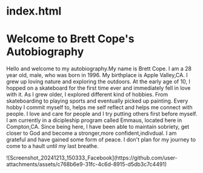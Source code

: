 # index.html
<!DOCTYPE html>
<html lang="en">
<head>
<meta charset="UTF-8">
<meta name="viewport" content="width=device-width, initial-scale=1.0">
<title>Brett Cope's First Webpage</title>
</head>
<body>
<h1>Welcome to Brett Cope's Autobiography</h1>
<p>Hello and welcome to my autobiography.My name is Brett Cope. I am a 28 year old, male, who was born in 1996. My birthplace is Apple Valley,CA. I grew up loving nature and exploring the outdoors. At the early age of 10, I hopped on a skateboard for the first time ever 
and immediately fell in love with it. As I grew older, I explored different kind of hobbies. From skateboarding to playing sports and eventually picked up painting. Every hobby I commit myself to, helps me self reflect
and helps me connect with people. I love and care for people and I try putting others first before myself. I am currently in a dicipleship program called Emmaus, located here in Compton,CA. Since being here, I have been able to maintain sobriety, get closer to God
and become a stronger,more confident,indivdual. I am grateful and have gained some form of peace. I don't plan for my journey to come to a hault until my last breathe.</p>
</body>![Screenshot_20241213_150333_Facebook](https://github.com/user-attachments/assets/c768b6e9-31fc-4c6d-8915-d5db3c7c4491)
</html>

